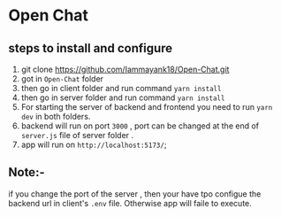 # Open Chat

## steps to install and configure

1. git clone https://github.com/Iammayank18/Open-Chat.git
2. got in `Open-Chat` folder
3. then go in client folder and run command `yarn install`
4. then go in server folder and run command `yarn install`
5. For starting the server of backend and frontend you need to run `yarn dev` in both folders.
6. backend will run on port `3000` , port can be changed at the end of `server.js` file of server folder .
7. app will run on `http://localhost:5173/`;

## Note:-

if you change the port of the server , then your have tpo configue the backend url in client's `.env` file. Otherwise app will faile to execute.
